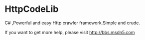 # HttpCodeLib
C# ,Powerful and easy Http crawler framework.Simple and crude.

If you want to get more help, please visit http://bbs.msdn5.com